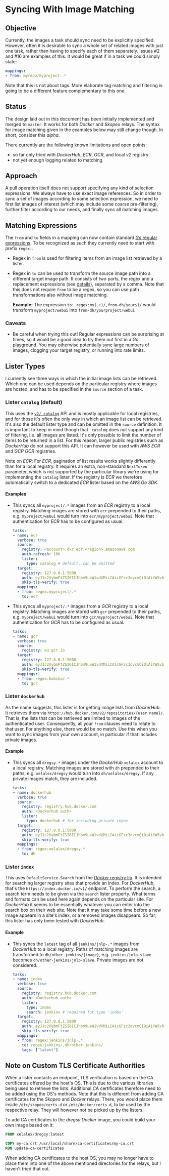 # Syncing With Image Matching

## Objective
Currently, the images a task should sync need to be explicitly specified. However, often it is desirable to sync a whole set of related images with just one task, rather than having to specify each of them separately. Issues #2 and #16 are examples of this. It would be great if in a task we could simply state:

```yaml
mappings:
- from: myrepo/myproject-.*
```

Note that this is not about tags. More elaborate tag matching and filtering is going to be a different feature complementary to this one.

## Status
The design laid out in this document has been initially implemented and merged to `master`. It works for both *Docker* and *Skopeo* relays. The syntax for image matching given in the examples below may still change though. In short, consider this *alpha*.

There currently are the following known limitations and open points:

- so far only tried with *DockerHub*, *ECR*, *GCR*, and local *v2* registry
- not yet enough logging related to matching

## Approach
A pull operation itself does not support specifying any kind of selection expressions. We always have to use exact image references. So in order to sync a set of images according to some selection expression, we need to first list images of interest (which may include some coarse pre-filtering), further filter according to our needs, and finally sync all matching images.

## Matching Expressions
The `from` and `to` fields in a mapping can now contain standard [*Go* regular expressions](https://pkg.go.dev/regexp). To be recognized as such they currently need to start with prefix `regex:`.

- Regex in `from` is used for filtering items from an image list retrieved by a lister.
- Regex in `to` can be used to transform the source image path into a different target image path. It consists of two parts, the regex and a replacement expressions (see [details](https://pkg.go.dev/regexp#Regexp.ReplaceAllString)), separated by a comma. Note that this does not require `from` to be a regex, so you can use path transformations also without image matching.

    **Example:** The expression `to: regex:my(.+)/,from-dh/your$1/` would transform `myproject/webui` into `from-dh/yourproject/webui`

### Caveats
- Be careful when trying this out! Regular expressions can be surprising at times, so it would be a good idea to try them out first in a *Go* playground. You may otherwise potentially sync large numbers of images, clogging your target registry, or running into rate limits.

## Lister Types
I currently see three ways in which the initial image lists can be retrieved. Which one can be used depends on the particular registry where images are hosted, and has to be specified in the `source` section of a task.

### Lister `catalog` (default)
This uses the [`v2/_catalog`](https://docs.docker.com/registry/spec/api/#catalog) API and is mostly applicable for local registries, and for those it's often the only way in which an image list can be retrieved. It's also the default lister type and can be omitted in the `source` definition. It is important to keep in mind though that `_catalog` does not support any kind of filtering, i.e. all images are listed. It's only possible to limit the number of items to be returned in a list. For this reason, larger public registries such as *DockerHub* do not support this API. It can however be used with *AWS ECR* and *GCP GCR* registries.

Note on *ECR*: For *ECR*, pagination of list results works slightly differently than for a local registry. It requires an extra, non-standard `NextToken` parameter, which is not supported by the particular library we're using for implementing the `catalog` lister. If the registry is *ECR* we therefore automatically switch to a dedicated *ECR* lister based on the *AWS Go SDK*.

#### Examples
- This syncs all `myproject/.*` images from an *ECR* registry to a local registry. Matching images are stored with `ecr` prepended to their paths, e.g. `myproject/webui` would turn into `ecr/myproject/webui`. Note that authentication for *ECR* has to be configured as usual.

    ```yaml
    tasks:
    - name: ecr
      verbose: true
      source:
        registry: <account>.dkr.ecr.<region>.amazonaws.com
        auth-refresh: 10h
        lister:
          type: catalog # default, can be omitted
      target:
        registry: 127.0.0.1:5000
        auth: eyJ1c2VybmFtZSI6ICJhbm9ueW1vdXMiLCAicGFzc3dvcmQiOiAiYW5vbnltb3VzIn0K
        skip-tls-verify: true
      mappings:
      - from: regex:myproject/.*
        to: ecr
    ```

- This syncs all `myproject/.*` images from a *GCR* registry to a local registry. Matching images are stored with `gcr` prepended to their paths, e.g. `myproject/webui` would turn into `gcr/myproject/webui`. Note that authentication for *GCR* has to be configured as usual.

    ```yaml
    tasks:
    - name: gcr
      verbose: true
      source:
        registry: eu.gcr.io
      target:
        registry: 127.0.0.1:5000
        auth: eyJ1c2VybmFtZSI6ICJhbm9ueW1vdXMiLCAicGFzc3dvcmQiOiAiYW5vbnltb3VzIn0K
        skip-tls-verify: true
      mappings:
      - from: regex:kubika/.*
        to: gcr
    ```

### Lister `dockerhub`
As the name suggests, this lister is for getting image lists from *DockerHub*. It retrieves them via `https://hub.docker.com/v2/repositories/{user name}/`. That is, the lists that can be retrieved are limited to images of the authenticated user. Consequently, all your `from` clauses need to relate to that user. For anything else, there would be no match. Use this when you want to sync images from your own account, in particular if that includes private images.

#### Example
- This syncs all `dregsy.*` images under the *DockerHub* `xelalex` account to a local registry. Matching images are stored with `dh` prepended to their paths, e.g. `xelalex/dregsy` would turn into `dh/xelalex/dregsy`. If any private images match, they are included.

    ```yaml
    tasks:
    - name: dockerhub
      verbose: true
      source:
        registry: registry.hub.docker.com
        auth: <Dockerhub auth>
        lister:
          type: dockerhub # for including private repos
      target:
        registry: 127.0.0.1:5000
        auth: eyJ1c2VybmFtZSI6ICJhbm9ueW1vdXMiLCAicGFzc3dvcmQiOiAiYW5vbnltb3VzIn0K
        skip-tls-verify: true
      mappings:
      - from: regex:xelalex/dregsy.*
        to: dh
    ```

### Lister `index`
This uses `DefaultService.Search` from the [*Docker* registry lib](https://pkg.go.dev/github.com/docker/docker/registry). It is intended for searching larger registry sites that provide an index. For *DockerHub*, that's the `https://index.docker.io/v1/` endpoint. To perform the search, a search term needs to be given via the `search` lister property. What terms and formats can be used here again depends on the particular site. For *DockerHub* it seems to be essentially whatever you can enter into the search box on their web site. Note that it may take some time before a new image appears in a site's index, or a removed images disappears. So far, this lister has only been tested with *DockerHub*.

#### Example
- This syncs the `latest` tag of all `jenkins/jnlp-.*` images from *DockerHub* to a local registry. Paths of matching images are transformed to `dh/other-jenkins/{image}`, e.g. `jenkins/jnlp-slave` becomes `dh/other-jenkins/jnlp-slave`. Private images are not considered.

    ```yaml
    tasks:
    - name: index
      verbose: true
      source:
        registry: registry.hub.docker.com
        auth: <Dockerhub auth>
        lister:
          type: index
          search: jenkins # required for type 'index'
      target:
        registry: 127.0.0.1:5000
        auth: eyJ1c2VybmFtZSI6ICJhbm9ueW1vdXMiLCAicGFzc3dvcmQiOiAiYW5vbnltb3VzIn0K
        skip-tls-verify: true
      mappings:
      - from: regex:jenkins/jnlp-.*
        to: regex:jenkins/,dh/other-jenkins/
        tags: ["latest"]
    ```

## Note on Custom TLS Certificate Authorities
When a lister contacts an endpoint, TLS verification is based on the CA certificates offered by the host's OS. This is due to the various libraries being used to retrieve the lists. Additional CA certificates therefore need to be added using the OS's methods. Note that this is different from adding CA certificates for the *Skopeo* and *Docker* relays. There, you would place them inside `/etc/skopeo/certs.d` or `/etc/docker/certs.d`, to be used by the respective relay. They will however not be picked up by the listers.

To add CA certificates to the *dregsy* *Docker* image, you could build your own image based on it:

```Dockerfile
FROM xelalex/dregsy:latest

COPY my-ca.crt /usr/local/share/ca-certificates/my-ca.crt
RUN update-ca-certificates
```

When adding CA certificates to the host OS, you may no longer have to place them into one of the above mentioned directories for the relays, but I haven't tried that out.
